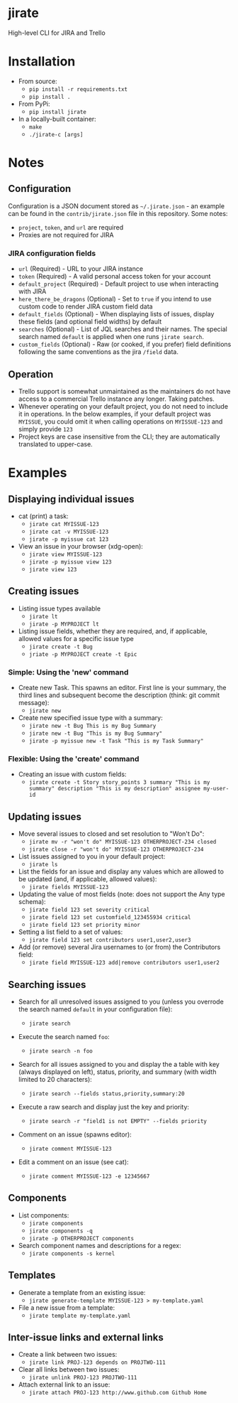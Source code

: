 # jirate
High-level CLI for JIRA and Trello

# Installation
- From source:
  - `pip install -r requirements.txt`
  - `pip install .`
- From PyPi:
  - `pip install jirate`
- In a locally-built container:
  - `make`
  - `./jirate-c [args]`

# Notes
## Configuration
Configuration is a JSON document stored as `~/.jirate.json` - an example can be found in the `contrib/jirate.json` file in this repository. Some notes:
- `project`, `token`, and `url` are required
- Proxies are not required for JIRA
### JIRA configuration fields
- `url` (Required) - URL to your JIRA instance
- `token` (Required) - A valid personal access token for your account
- `default_project` (Required) - Default project to use when interacting with JIRA
- `here_there_be_dragons` (Optional) - Set to `true` if you intend to use custom code to render JIRA custom field data
- `default_fields` (Optional) - When displaying lists of issues, display these fields (and optional field widths) by default
- `searches` (Optional) - List of JQL searches and their names.  The special search named `default` is applied when one runs `jirate search`.
- `custom_fields` (Optional) - Raw (or cooked, if you prefer) field definitions following the same conventions as the jira `/field` data.

## Operation
- Trello support is somewhat unmaintained as the maintainers do not have access to a commercial Trello instance any longer. Taking patches.
- Whenever operating on your default project, you do not need to include it in operations. In the below examples, if your default project was `MYISSUE`, you could omit it when calling operations on `MYISSUE-123` and simply provide `123`
- Project keys are case insensitive from the CLI; they are automatically translated to upper-case.

# Examples
## Displaying individual issues
- cat (print) a task:
  - `jirate cat MYISSUE-123`
  - `jirate cat -v MYISSUE-123`
  - `jirate -p myissue cat 123`
- View an issue in your browser (xdg-open):
  - `jirate view MYISSUE-123`
  - `jirate -p myissue view 123`
  - `jirate view 123`

## Creating issues
- Listing issue types available
  - `jirate lt`
  - `jirate -p MYPROJECT lt`
- Listing issue fields, whether they are required, and, if applicable, allowed values for a specific issue type
  - `jirate create -t Bug`
  - `jriate -p MYPROJECT create -t Epic`

### Simple: Using the 'new' command
- Create new Task. This spawns an editor. First line is your summary, the third lines and subsequent become the description (think: git commit message):
  - `jirate new`
- Create new specified issue type with a summary:
  - `jirate new -t Bug This is my Bug Summary`
  - `jirate new -t Bug "This is my Bug Summary"`
  - `jirate -p myissue new -t Task "This is my Task Summary"`

### Flexible: Using the 'create' command
- Creating an issue with custom fields:
  - `jirate create -t Story story_points 3 summary "This is my summary" description "This is my description" assignee my-user-id`

## Updating issues
- Move several issues to closed and set resolution to "Won't Do":
  - `jirate mv -r "won't do" MYISSUE-123 OTHERPROJECT-234 closed`
  - `jirate close -r "won't do" MYISSUE-123 OTHERPROJECT-234`
- List issues assigned to you in your default project:
  - `jirate ls`
- List the fields for an issue and display any values which are allowed to be updated (and, if applicable, allowed values):
  - `jirate fields MYISSUE-123`
- Updating the value of most fields (note: does not support the Any type schema):
  - `jirate field 123 set severity critical`
  - `jirate field 123 set customfield_123455934 critical`
  - `jirate field 123 set priority minor`
- Setting a list field to a set of values:
  - `jirate field 123 set contributors user1,user2,user3`
- Add (or remove) several Jira usernames to (or from) the Contributors field:
  - `jirate field MYISSUE-123 add|remove contributors user1,user2`

## Searching issues
- Search for all unresolved issues assigned to you (unless you overrode the search named `default` in your configuration file):
  - `jirate search`
- Execute the search named `foo`:
  - `jirate search -n foo`
- Search for all issues assigned to you and display the a table with key (always displayed on left), status, priority, and summary (with width limited to 20 characters):
  - `jirate search --fields status,priority,summary:20`
- Execute a raw search and display just the key and priority:
  - `jirate search -r "field1 is not EMPTY" --fields priority`

- Comment on an issue (spawns editor):
  - `jirate comment MYISSUE-123`
- Edit a comment on an issue (see cat):
  - `jirate comment MYISSUE-123 -e 12345667`
## Components
- List components:
  - `jirate components`
  - `jirate components -q`
  - `jirate -p OTHERPROJECT components`
- Search component names and descriptions for a regex:
  - `jirate components -s kernel`

## Templates
- Generate a template from an existing issue:
  - `jirate generate-template MYISSUE-123 > my-template.yaml`
- File a new issue from a template:
  - `jirate template my-template.yaml`

## Inter-issue links and external links
- Create a link between two issues:
  - `jirate link PROJ-123 depends on PROJTWO-111`
- Clear all links between two issues:
  - `jirate unlink PROJ-123 PROJTWO-111`
- Attach external link to an issue:
  - `jirate attach PROJ-123 http://www.github.com Github Home`
